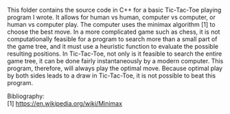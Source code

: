 This folder contains the source code in C++ for a basic Tic-Tac-Toe playing program I wrote.  It allows for human vs human, computer vs computer, or human vs computer play.  The computer uses the minimax algorithm [1] to choose the best move.  In a more complicated game such as chess, it is not computationally feasible for a program to search more than a small part of the game tree, and it must use a heuristic function to evaluate the possible resulting positions.  In Tic-Tac-Toe, not only is it feasible to search the entire game tree, it can be done fairly instantaneously by a modern computer.  This program, therefore, will always play the optimal move.  Because optimal play by both sides leads to a draw in Tic-Tac-Toe, it is not possible to beat this program.

Bibliography:  
[1] https://en.wikipedia.org/wiki/Minimax
